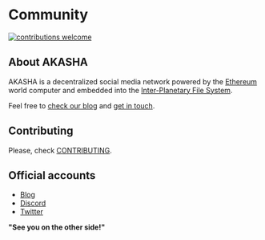 # Community
[![contributions welcome](https://img.shields.io/badge/contributions-welcome-brightgreen.svg?style=flat)](https://github.com/AkashaProject/dapp/issues)   

## About AKASHA
AKASHA is a decentralized social media network powered by the [Ethereum](https://www.ethereum.org/) world computer and embedded into the [Inter-Planetary File System](https://ipfs.io/).

Feel free to [check our blog](https://blog.akasha.world/) and [get in touch](https://akasha.world/#contact).  

## Contributing

Please, check [CONTRIBUTING](https://github.com/AkashaProject/PM/blob/master/CONTRIBUTING.md).

## Official accounts 

* [Blog](https://blog.akasha.world/)
* [Discord](https://discord.gg/JqqKasJ)
* [Twitter](https://twitter.com/akashaproject)  

**"See you on the other side!"**
